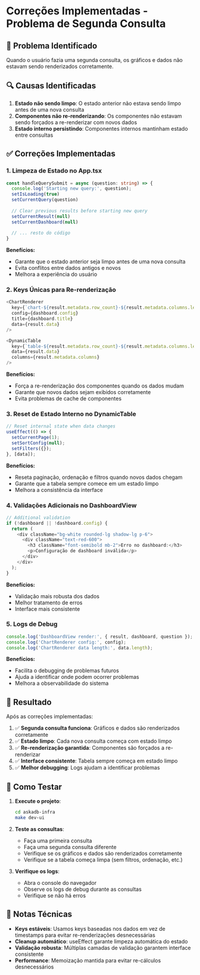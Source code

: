 # Correções Implementadas - Problema de Segunda Consulta

## 🐛 Problema Identificado

Quando o usuário fazia uma segunda consulta, os gráficos e dados não estavam sendo renderizados corretamente.

## 🔍 Causas Identificadas

1. **Estado não sendo limpo**: O estado anterior não estava sendo limpo antes de uma nova consulta
2. **Componentes não re-renderizando**: Os componentes não estavam sendo forçados a re-renderizar com novos dados
3. **Estado interno persistindo**: Componentes internos mantinham estado entre consultas

## ✅ Correções Implementadas

### 1. Limpeza de Estado no App.tsx

```typescript
const handleQuerySubmit = async (question: string) => {
  console.log('Starting new query:', question);
  setIsLoading(true)
  setCurrentQuery(question)
  
  // Clear previous results before starting new query
  setCurrentResult(null)
  setCurrentDashboard(null)
  
  // ... resto do código
}
```

**Benefícios:**
- Garante que o estado anterior seja limpo antes de uma nova consulta
- Evita conflitos entre dados antigos e novos
- Melhora a experiência do usuário

### 2. Keys Únicas para Re-renderização

```typescript
<ChartRenderer 
  key={`chart-${result.metadata.row_count}-${result.metadata.columns.length}`}
  config={dashboard.config} 
  title={dashboard.title} 
  data={result.data} 
/>

<DynamicTable 
  key={`table-${result.metadata.row_count}-${result.metadata.columns.length}`}
  data={result.data} 
  columns={result.metadata.columns} 
/>
```

**Benefícios:**
- Força a re-renderização dos componentes quando os dados mudam
- Garante que novos dados sejam exibidos corretamente
- Evita problemas de cache de componentes

### 3. Reset de Estado Interno no DynamicTable

```typescript
// Reset internal state when data changes
useEffect(() => {
  setCurrentPage(1);
  setSortConfig(null);
  setFilters({});
}, [data]);
```

**Benefícios:**
- Reseta paginação, ordenação e filtros quando novos dados chegam
- Garante que a tabela sempre comece em um estado limpo
- Melhora a consistência da interface

### 4. Validações Adicionais no DashboardView

```typescript
// Additional validation
if (!dashboard || !dashboard.config) {
  return (
    <div className="bg-white rounded-lg shadow-lg p-6">
      <div className="text-red-600">
        <h3 className="font-semibold mb-2">Erro no dashboard:</h3>
        <p>Configuração de dashboard inválida</p>
      </div>
    </div>
  );
}
```

**Benefícios:**
- Validação mais robusta dos dados
- Melhor tratamento de erros
- Interface mais consistente

### 5. Logs de Debug

```typescript
console.log('DashboardView render:', { result, dashboard, question });
console.log('ChartRenderer config:', config);
console.log('ChartRenderer data length:', data.length);
```

**Benefícios:**
- Facilita o debugging de problemas futuros
- Ajuda a identificar onde podem ocorrer problemas
- Melhora a observabilidade do sistema

## 🎯 Resultado

Após as correções implementadas:

1. ✅ **Segunda consulta funciona**: Gráficos e dados são renderizados corretamente
2. ✅ **Estado limpo**: Cada nova consulta começa com estado limpo
3. ✅ **Re-renderização garantida**: Componentes são forçados a re-renderizar
4. ✅ **Interface consistente**: Tabela sempre começa em estado limpo
5. ✅ **Melhor debugging**: Logs ajudam a identificar problemas

## 🚀 Como Testar

1. **Execute o projeto**:
   ```bash
   cd askadb-infra
   make dev-ui
   ```

2. **Teste as consultas**:
   - Faça uma primeira consulta
   - Faça uma segunda consulta diferente
   - Verifique se os gráficos e dados são renderizados corretamente
   - Verifique se a tabela começa limpa (sem filtros, ordenação, etc.)

3. **Verifique os logs**:
   - Abra o console do navegador
   - Observe os logs de debug durante as consultas
   - Verifique se não há erros

## 📝 Notas Técnicas

- **Keys estáveis**: Usamos keys baseadas nos dados em vez de timestamps para evitar re-renderizações desnecessárias
- **Cleanup automático**: useEffect garante limpeza automática do estado
- **Validação robusta**: Múltiplas camadas de validação garantem interface consistente
- **Performance**: Memoização mantida para evitar re-cálculos desnecessários
